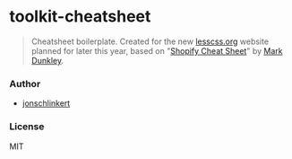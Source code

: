 toolkit-cheatsheet
==================

> Cheatsheet boilerplate. Created for the new [lesscss.org](http://lesscss.org) website planned for later this year, based on "[Shopify Cheat Sheet](http://cheat.markdunkley.com/)" by [Mark Dunkley](https://twitter.com/markdunkley).


### Author

+ [jonschlinkert](http://github.com/jonschlinkert)


### License

MIT